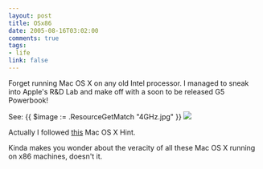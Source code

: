 ```yaml
--- 
layout: post
title: OSx86
date: 2005-08-16T03:02:00
comments: true
tags:
- life
link: false
---
```

Forget running Mac OS X on any old Intel processor. I managed to sneak into Apple's R&amp;D Lab and make off with a soon to be released G5 Powerbook!

See:
{{ $image := .ResourceGetMatch "4GHz.jpg" }}
<img src="{{ $image.RelPermalink }}" >

Actually I followed <a href="http://www.macosxhints.com/article.php?story=20050809204632497" title="Easily Change Mac OS X CPU Type">this</a> Mac OS X Hint.

Kinda makes you wonder about the veracity of all these Mac OS X running on x86 machines, doesn't it.

